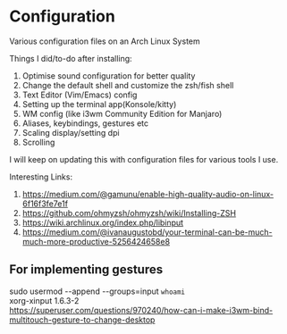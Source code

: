 # Configuration
Various configuration files on an Arch Linux System  

Things I did/to-do after installing:  
1. Optimise sound configuration for better quality
2. Change the default shell and customize the zsh/fish shell
3. Text Editor (Vim/Emacs) config
4. Setting up the terminal app(Konsole/kitty)
5. WM config (like i3wm Community Edition for Manjaro)
6. Aliases, keybindings, gestures etc
7. Scaling display/setting dpi
8. Scrolling


I will keep on updating this with configuration files for various tools I use.

Interesting Links:  
1. https://medium.com/@gamunu/enable-high-quality-audio-on-linux-6f16f3fe7e1f  
2. https://github.com/ohmyzsh/ohmyzsh/wiki/Installing-ZSH  
3. https://wiki.archlinux.org/index.php/libinput 
4. https://medium.com/@ivanaugustobd/your-terminal-can-be-much-much-more-productive-5256424658e8

## For implementing gestures
sudo usermod --append --groups=input `whoami`   
xorg-xinput 1.6.3-2   
https://superuser.com/questions/970240/how-can-i-make-i3wm-bind-multitouch-gesture-to-change-desktop


